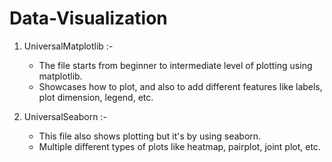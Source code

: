 # Data-Visualization

1. UniversalMatplotlib :-
    - The file starts from beginner to intermediate level of plotting using matplotlib.
    - Showcases how to plot, and also to add different features like labels, plot dimension, legend, etc.

2. UniversalSeaborn :- 
    - This file also shows plotting but it's by using seaborn.
    - Multiple different types of plots like heatmap, pairplot, joint plot, etc.

